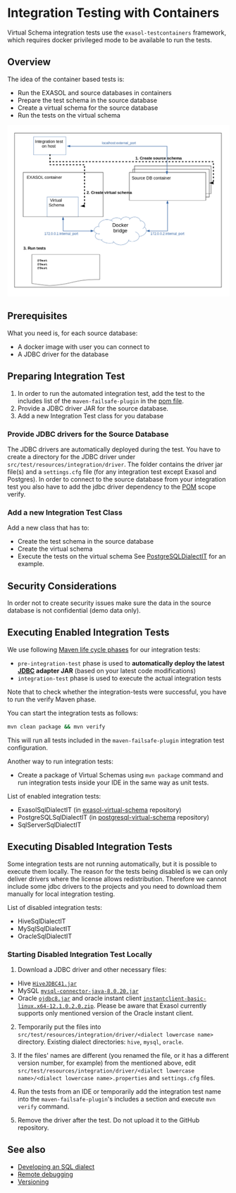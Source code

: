 # Integration Testing with Containers

Virtual Schema integration tests use the `exasol-testcontainers` framework, which requires docker privileged mode to be available to run the tests.

## Overview

The idea of the container based tests is:
* Run the EXASOL and source databases in containers
* Prepare the test schema in the source database
* Create a virtual schema for the source database
* Run the tests on the virtual schema

![Integration test overview](../../images/integrationtest_overview.png)

## Prerequisites

What you need is, for each source database:

* A docker image with user you can connect to
* A JDBC driver for the database

## Preparing Integration Test

1. In order to run the automated integration test, add the test to the includes list of the `maven-failsafe-plugin` in the [pom file](../../../pom.xml).
2. Provide a JDBC driver JAR for the source database.
3. Add a new Integration Test class for you database

### Provide JDBC drivers for the Source Database

The JDBC drivers are automatically deployed during the test. You have to create a directory for the JDBC driver under `src/test/resources/integration/driver`. 
The folder contains the driver jar file(s) and a `settings.cfg` file (for any integration test except Exasol and Postgres).
In order to connect to the source database from your integration test you also have to add the jdbc driver dependency to the [POM](../../../pom.xml) scope verify.

### Add a new Integration Test Class

Add a new class that has to:
* Create the test schema in the source database
* Create the virtual schema
* Execute the tests on the virtual schema
See [PostgreSQLDialectIT](https://github.com/exasol/postgresql-virtual-schema/blob/main/src/test/java/com/exasol/adapter/dialects/postgresql/PostgreSQLSqlDialectIT.java) for an example.

## Security Considerations

In order not to create security issues make sure the data in the source database is not confidential (demo data only).

## Executing Enabled Integration Tests

We use following [Maven life cycle phases](https://maven.apache.org/guides/introduction/introduction-to-the-lifecycle.html) for our integration tests:

* `pre-integration-test` phase is used to **automatically deploy the latest [JDBC](https://www.exasol.com/support/secure/attachment/66315/EXASOL_JDBC-6.1.rc1.tar.gz) adapter JAR** (based on your latest code modifications)
* `integration-test` phase is used to execute the actual integration tests

Note that to check whether the integration-tests were successful, you have to run the verify Maven phase.

You can start the integration tests as follows:

```bash
mvn clean package && mvn verify
```

This will run all tests included in the `maven-failsafe-plugin` integration test configuration.

Another way to run integration tests:

* Create a package of Virtual Schemas using `mvn package` command and run integration tests inside your IDE in the same way as unit tests.

List of enabled integration tests:

* ExasolSqlDialectIT (in [exasol-virtual-schema](https://github.com/exasol/exasol-virtual-schema) repository)
* PostgreSQLSqlDialectIT (in [postgresql-virtual-schema](https://github.com/exasol/postgresql-virtual-schema) repository)
* SqlServerSqlDialectIT

## Executing Disabled Integration Tests

Some integration tests are not running automatically, but it is possible to execute them locally. 
The reason for the tests being disabled is we can only deliver drivers where the license allows redistribution.
Therefore we cannot include some jdbc drivers to the projects and you need to download them manually for local integration testing.

List of disabled integration tests:

* HiveSqlDialectIT
* MySqlSqlDialectIT
* OracleSqlDialectIT

### Starting Disabled Integration Test Locally

1. Download a JDBC driver and other necessary files: 
 - Hive [`HiveJDBC41.jar`](https://www.cloudera.com/downloads/connectors/hive/jdbc/2-5-4.html)
 - MySQL [`mysql-connector-java-8.0.20.jar`](https://dev.mysql.com/downloads/connector/j/)
 - Oracle [`ojdbc8.jar`](https://www.oracle.com/database/technologies/appdev/jdbc-ucp-19c-downloads.html) and oracle instant client [`instantclient-basic-linux.x64-12.1.0.2.0.zip`](https://www.oracle.com/database/technologies/instant-client/linux-x86-64-downloads.html). Please be aware that Exasol currently supports only mentioned version of the Oracle instant client.  
2. Temporarily put the files into `src/test/resources/integration/driver/<dialect lowercase name>` directory. Existing dialect directories: `hive`, `mysql`, `oracle`.

3. If the files' names are different (you renamed the file, or it has a different version number, for example) from the mentioned above, edit `src/test/resources/integration/driver/<dialect lowercase name>/<dialect lowercase name>.properties` and `settings.cfg` files.
4. Run the tests from an IDE or temporarily add the integration test name into the `maven-failsafe-plugin`'s includes a section and execute `mvn verify` command.
5. Remove the driver after the test. Do not upload it to the GitHub repository.

## See also

* [Developing an SQL dialect](developing_a_dialect.md)
* [Remote debugging](../remote_debugging.md)
* [Versioning](../versioning.md)
